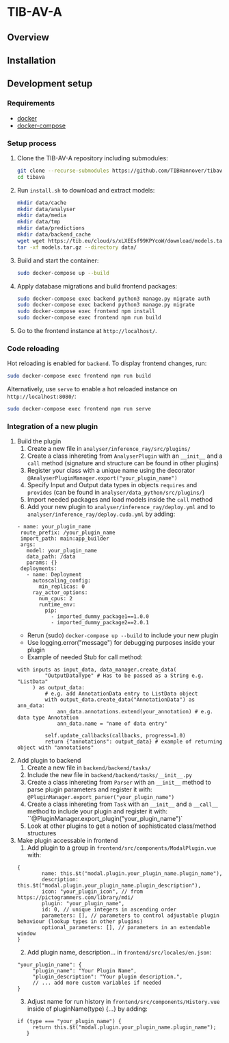 # TIB-AV-A

<!-- ![](images/iart-salvator.png) -->


## Overview

<!-- The project iART is devoted to the development of an e-Research-tool for digitized, image-oriented research processes in the humanities and cultural sciences. It not only aims to improve the efficiency of retrieval in image databases but also offers various tools for analyzing image data, thereby enhancing scientific work and facilitating new theory formation. The motivation for the project stems from the fundamental importance of the comparative approach in art history, which targets the similarity of pictures and comes along with a rehabilitation of similarity thinking in contemporary philosophy of science. iART is supposed to transfer the approach of art history theorists and practitioners of Comparative Analysis to the digital age, and to extend it by virtue of modern information technology.  -->


## Installation

<!-- At a later point there will be a docker container provided here. -->


## Development setup


### Requirements
* [docker](https://docs.docker.com/get-docker/)
* [docker-compose](https://docs.docker.com/compose/install/)


### Setup process
1. Clone the TIB-AV-A repository including submodules:
    ```sh
    git clone --recurse-submodules https://github.com/TIBHannover/tibava.git
    cd tibava
    ```

2. Run `install.sh` to download and extract models:
    ```sh
    mkdir data/cache
    mkdir data/analyser
    mkdir data/media
    mkdir data/tmp
    mkdir data/predictions
    mkdir data/backend_cache
    wget wget https://tib.eu/cloud/s/xLXEEsf99KPYcoW/download/models.tar.gz
    tar -xf models.tar.gz --directory data/
    ```

3. Build and start the container:
    ```sh
    sudo docker-compose up --build
    ```

4. Apply database migrations and build frontend packages:
    ```sh
    sudo docker-compose exec backend python3 manage.py migrate auth
    sudo docker-compose exec backend python3 manage.py migrate
    sudo docker-compose exec frontend npm install
    sudo docker-compose exec frontend npm run build
    ```

5. Go to the frontend instance at `http://localhost/`.


### Code reloading
Hot reloading is enabled for `backend`. To display frontend changes, run:
```sh
sudo docker-compose exec frontend npm run build
```
Alternatively, use `serve` to enable a hot reloaded instance on `http://localhost:8080/`:
```sh
sudo docker-compose exec frontend npm run serve
```

### Integration of a new plugin
1. Build the plugin
   1. Create a new file in `analyser/inference_ray/src/plugins/`
   2. Create a class inhereting from `AnalyserPlugin` with an `__init__` and a `call` method (signature and structure can be found in other plugins)
   3. Register your class with a unique name using the decorator `@AnalyserPluginManager.export("your_plugin_name")`
   4. Specify Input and Output data types in objects `requires` and `provides` (can be found in `analyser/data_python/src/plugins/`)
   5. Import needed packages and load models inside the `call` method
   6. Add your new plugin to `analyser/inference_ray/deploy.yml` and to `analyser/inference_ray/deploy.cuda.yml` by adding:
   ```
   - name: your_plugin_name
    route_prefix: /your_plugin_name
    import_path: main:app_builder
    args:
      model: your_plugin_name
      data_path: /data
      params: {}
    deployments:
      - name: Deployment
        autoscaling_config:
          min_replicas: 0
        ray_actor_options:
          num_cpus: 2
          runtime_env:
            pip:
              - imported_dummy_package1==1.0.0
              - imported_dummy_package2==2.0.1
   ```
   - Rerun (sudo) `docker-compose up --build` to include your new plugin
   - Use logging.error("message") for debugging purposes inside your plugin
   - Example of needed Stub for call method: 
   ```
   with inputs as input_data, data_manager.create_data(
            "OutputDataType" # Has to be passed as a String e.g. "ListData"
        ) as output_data:
            # e.g. add AnnotationData entry to ListData object
            with output_data.create_data("AnnotationData") as ann_data:
                ann_data.annotations.extend(your_annotation) # e.g. data type Annotation
                ann_data.name = "name of data entry"

            self.update_callbacks(callbacks, progress=1.0)
            return {"annotations": output_data} # example of returning object with "annotations"
    ```
2. Add plugin to backend
   1. Create a new file in `backend/backend/tasks/`
   2. Include the new file in `backend/backend/tasks/__init__.py`
   3. Create a class inhereting from `Parser` with an `__init__` method to parse plugin parameters and register it with: `@PluginManager.export_parser("your_plugin_name")`
   4. Create a class inhereting from `Task` with an `__init__` and a `__call__` method to include your plugin and register it with: ``@PluginManager.export_plugin("your_plugin_name")`
   5. Look at other plugins to get a notion of sophisticated class/method structures
3. Make plugin accessable in frontend
   1. Add plugin to a group in `frontend/src/components/ModalPlugin.vue` with:
   ```
   {
           name: this.$t("modal.plugin.your_plugin_name.plugin_name"),
           description: this.$t("modal.plugin.your_plugin_name.plugin_description"),
           icon: "your_plugin_icon", // from https://pictogrammers.com/library/mdi/
           plugin: "your_plugin_name",
           id: 0, // unique integers in ascending order
           parameters: [], // parameters to control adjustable plugin behaviour (lookup types in other plugins)
           optional_parameters: [], // parameters in an extendable window
   }
   ```
   2. Add plugin name, description... in `frontend/src/locales/en.json`:
   ```
   "your_plugin_name": {
        "plugin_name": "Your Plugin Name",
        "plugin_description": "Your plugin description.",
        // ... add more custom variables if needed
   }
   ```
   3. Adjust name for run history in `frontend/src/components/History.vue` inside of pluginName(type) {...} by adding:
   ```
   if (type === "your_plugin_name") {
        return this.$t("modal.plugin.your_plugin_name.plugin_name");
      }
   ```

<!-- ## About the project

iART was funded by the [DFG](https://gepris.dfg.de/gepris/projekt/415796915) from 2019 to 2021. Our team consists of [Matthias Springstein](https://www.tib.eu/de/forschung-entwicklung/visual-analytics/mitarbeiterinnen-und-mitarbeiter/matthias-springstein/), [Stefanie Schneider](https://www.kunstgeschichte.uni-muenchen.de/personen/wiss_ma/schneider/index.html), [Javad Rahnama](https://www.hni.uni-paderborn.de/ism/mitarbeiter/155385986504753/), [Ralph Ewerth](https://www.tib.eu/de/forschung-entwicklung/visual-analytics/mitarbeiterinnen-und-mitarbeiter/ralph-ewerth/), [Hubertus Kohle](https://www.kunstgeschichte.uni-muenchen.de/personen/professoren_innen/kohle/index.html), and [Eyke Hüllermeier](https://www.hni.uni-paderborn.de/ism/mitarbeiter/112491383000284/).


## Contributing

Please report issues, feature requests, and questions to the [GitHub issue tracker](https://github.com/TIBHannover/iart/issues). We have a [Contributor Code of Conduct](https://github.com/TIBHannover/iart/blob/master/CODE_OF_CONDUCT.md). By participating in iART you agree to abide by its terms. -->
